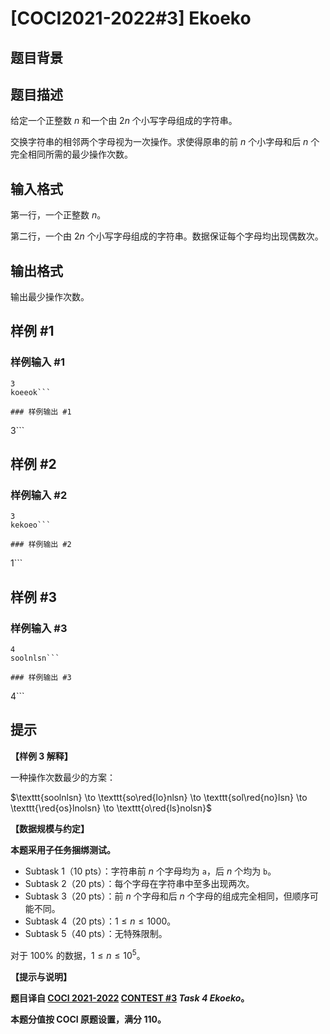 # [COCI2021-2022#3] Ekoeko

## 题目背景



## 题目描述

给定一个正整数 $n$ 和一个由 $2n$ 个小写字母组成的字符串。

交换字符串的相邻两个字母视为一次操作。求使得原串的前 $n$ 个小字母和后 $n$ 个完全相同所需的最少操作次数。

## 输入格式

第一行，一个正整数 $n$。

第二行，一个由 $2n$ 个小写字母组成的字符串。数据保证每个字母均出现偶数次。

## 输出格式

输出最少操作次数。

## 样例 #1

### 样例输入 #1
```
3
koeeok```

### 样例输出 #1

```
3```

## 样例 #2

### 样例输入 #2
```
3
kekoeo```

### 样例输出 #2

```
1```

## 样例 #3

### 样例输入 #3
```
4
soolnlsn```

### 样例输出 #3

```
4```

## 提示

**【样例 3 解释】**

一种操作次数最少的方案：

$\texttt{soolnlsn} \to \texttt{so\red{lo}nlsn} \to \texttt{sol\red{no}lsn} \to \texttt{\red{os}lnolsn} \to \texttt{o\red{ls}nolsn}$

**【数据规模与约定】**

**本题采用子任务捆绑测试。**

- Subtask 1（10 pts）：字符串前 $n$ 个字母均为 $\texttt a$，后 $n$ 个均为 $\texttt b$。
- Subtask 2（20 pts）：每个字母在字符串中至多出现两次。
- Subtask 3（20 pts）：前 $n$ 个字母和后 $n$ 个字母的组成完全相同，但顺序可能不同。
- Subtask 4（20 pts）：$1 \le n \le 1000$。
- Subtask 5（40 pts）：无特殊限制。

对于 $100\%$ 的数据，$1 \le n \le 10^5$。

**【提示与说明】**

**题目译自 [COCI 2021-2022](https://hsin.hr/coci/) [CONTEST #3](https://hsin.hr/coci/contest3_tasks.pdf) _Task 4 Ekoeko_。**

**本题分值按 COCI 原题设置，满分 $110$。**
